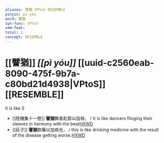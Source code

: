 ```yaml
---
aliases: 譬猶 VPtoS RESEMBLE
pinyin: pì yóu
word: 譬猶
syn-func: VPtoS
sem-feat: 
total: 2
concept: RESEMBLE 
---
```

# [[譬猶]] *[[pì yóu]]*  [[uuid-c2560eab-8090-475f-9b7a-c80bd21d4938|VPtoS]] [[RESEMBLE]]
It is like S
 - [[陸機集十一卷]] **譬猶**舞者赴節以投袂， / It is like dancers flinging their sleeves in harmony with the beat[HXWD](https://hxwd.org/textview.html?location=CH2b1575_CHANT_001-13a.12)
 - [[莊子]] **譬猶**飲藥以加病也，
                     / this is like drinking medicine with the result of the disease getting worse.[HXWD](https://hxwd.org/textview.html?location=KR5c0126_tls_023-9a.8)